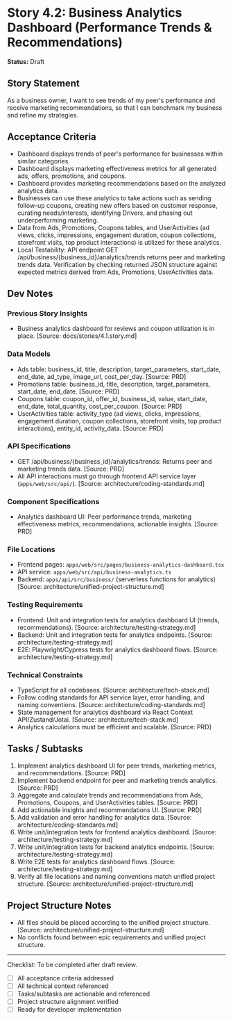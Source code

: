 # Story 4.2: Business Analytics Dashboard (Performance Trends & Recommendations)

**Status:** Draft

## Story Statement
As a business owner,
I want to see trends of my peer's performance and receive marketing recommendations,
so that I can benchmark my business and refine my strategies.

## Acceptance Criteria
- Dashboard displays trends of peer's performance for businesses within similar categories.
- Dashboard displays marketing effectiveness metrics for all generated ads, offers, promotions, and coupons.
- Dashboard provides marketing recommendations based on the analyzed analytics data.
- Businesses can use these analytics to take actions such as sending follow-up coupons, creating new offers based on customer response, curating needs/interests, identifying Drivers, and phasing out underperforming marketing.
- Data from Ads, Promotions, Coupons tables, and UserActivities (ad views, clicks, impressions, engagement duration, coupon collections, storefront visits, top product interactions) is utilized for these analytics.
- Local Testability: API endpoint GET /api/business/{business_id}/analytics/trends returns peer and marketing trends data. Verification by checking returned JSON structure against expected metrics derived from Ads, Promotions, UserActivities data.

## Dev Notes
### Previous Story Insights
- Business analytics dashboard for reviews and coupon utilization is in place. [Source: docs/stories/4.1.story.md]

### Data Models
- Ads table: business_id, title, description, target_parameters, start_date, end_date, ad_type, image_url, cost_per_day. [Source: PRD]
- Promotions table: business_id, title, description, target_parameters, start_date, end_date. [Source: PRD]
- Coupons table: coupon_id, offer_id, business_id, value, start_date, end_date, total_quantity, cost_per_coupon. [Source: PRD]
- UserActivities table: activity_type (ad views, clicks, impressions, engagement duration, coupon collections, storefront visits, top product interactions), entity_id, activity_data. [Source: PRD]

### API Specifications
- GET /api/business/{business_id}/analytics/trends: Returns peer and marketing trends data. [Source: PRD]
- All API interactions must go through frontend API service layer (`apps/web/src/api/`). [Source: architecture/coding-standards.md]

### Component Specifications
- Analytics dashboard UI: Peer performance trends, marketing effectiveness metrics, recommendations, actionable insights. [Source: PRD]

### File Locations
- Frontend pages: `apps/web/src/pages/business-analytics-dashboard.tsx`
- API service: `apps/web/src/api/business-analytics.ts`
- Backend: `apps/api/src/business/` (serverless functions for analytics)
[Source: architecture/unified-project-structure.md]

### Testing Requirements
- Frontend: Unit and integration tests for analytics dashboard UI (trends, recommendations). [Source: architecture/testing-strategy.md]
- Backend: Unit and integration tests for analytics endpoints. [Source: architecture/testing-strategy.md]
- E2E: Playwright/Cypress tests for analytics dashboard flows. [Source: architecture/testing-strategy.md]

### Technical Constraints
- TypeScript for all codebases. [Source: architecture/tech-stack.md]
- Follow coding standards for API service layer, error handling, and naming conventions. [Source: architecture/coding-standards.md]
- State management for analytics dashboard via React Context API/Zustand/Jotai. [Source: architecture/tech-stack.md]
- Analytics calculations must be efficient and scalable. [Source: PRD]

## Tasks / Subtasks
1. Implement analytics dashboard UI for peer trends, marketing metrics, and recommendations. [Source: PRD]
2. Implement backend endpoint for peer and marketing trends analytics. [Source: PRD]
3. Aggregate and calculate trends and recommendations from Ads, Promotions, Coupons, and UserActivities tables. [Source: PRD]
4. Add actionable insights and recommendations UI. [Source: PRD]
5. Add validation and error handling for analytics data. [Source: architecture/coding-standards.md]
6. Write unit/integration tests for frontend analytics dashboard. [Source: architecture/testing-strategy.md]
7. Write unit/integration tests for backend analytics endpoints. [Source: architecture/testing-strategy.md]
8. Write E2E tests for analytics dashboard flows. [Source: architecture/testing-strategy.md]
9. Verify all file locations and naming conventions match unified project structure. [Source: architecture/unified-project-structure.md]

## Project Structure Notes
- All files should be placed according to the unified project structure. [Source: architecture/unified-project-structure.md]
- No conflicts found between epic requirements and unified project structure.

---

Checklist: To be completed after draft review.
- [ ] All acceptance criteria addressed
- [ ] All technical context referenced
- [ ] Tasks/subtasks are actionable and referenced
- [ ] Project structure alignment verified
- [ ] Ready for developer implementation 